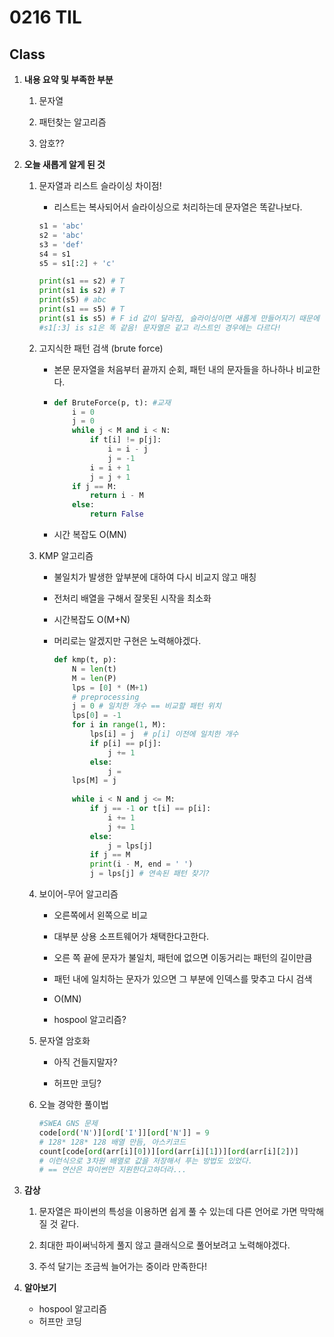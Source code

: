 # 0216 TIL

## Class

 1. **내용 요약 및 부족한 부분**

    1. 문자열

    1. 패턴찾는 알고리즘

    1. 암호??

       

 2. **오늘 새롭게 알게 된 것**

    1. 문자열과 리스트 슬라이싱 차이점!

       * 리스트는 복사되어서 슬라이싱으로 처리하는데 문자열은 똑같나보다.

       ```python
       s1 = 'abc'
       s2 = 'abc'
       s3 = 'def'
       s4 = s1
       s5 = s1[:2] + 'c'
       
       print(s1 == s2) # T
       print(s1 is s2) # T
       print(s5) # abc
       print(s1 == s5) # T
       print(s1 is s5) # F id 값이 달라짐, 슬라이싱이면 새롭게 만들어지기 때문에
       #s1[:3] is s1은 똑 같음! 문자열은 같고 리스트인 경우에는 다르다!
       ```

       

    2. 고지식한 패턴 검색 (brute force)

         * 본문 문자열을 처음부터 끝까지 순회, 패턴 내의 문자들을 하나하나 비교한다.

         * ```python
           def BruteForce(p, t): #교재
               i = 0
               j = 0
               while j < M and i < N:
                   if t[i] != p[j]:
                       i = i - j
                       j = -1
                   i = i + 1
                   j = j + 1
               if j == M:
                   return i - M 
               else:
                   return False
           ```

         * 시간 복잡도 O(MN)

           

    3. KMP 알고리즘

         * 불일치가 발생한 앞부분에 대하여 다시 비교지 않고 매칭

         * 전처리 배열을 구해서 잘못된 시작을 최소화

         * 시간복잡도 O(M+N)

         * 머리로는 알겠지만 구현은 노력해야겠다.

           ```python
           def kmp(t, p):
               N = len(t)
               M = len(P)
               lps = [0] * (M+1)
               # preprocessing
               j = 0 # 일치한 개수 == 비교할 패턴 위치
               lps[0] = -1
               for i in range(1, M):
                   lps[i] = j  # p[i] 이전에 일치한 개수
                   if p[i] == p[j]:
                       j += 1
                   else:
                       j = 
               lps[M] = j
               
               while i < N and j <= M:
                   if j == -1 or t[i] == p[i]:
                       i += 1
                       j += 1
                   else:
                       j = lps[j]
                   if j == M
                   print(i - M, end = ' ')
                   j = lps[j] # 연속된 패턴 찾기?
           ```
           
           

    4. 보이어-무어 알고리즘

         * 오른쪽에서 왼쪽으로 비교

         * 대부분 상용 소프트웨어가 채택한다고한다.

         * 오른 쪽 끝에 문자가 불일치, 패턴에 없으면 이동거리는 패턴의 길이만큼

         * 패턴 내에 일치하는 문자가 있으면 그 부분에 인덱스를 맞추고 다시 검색

         * O(MN)

         * hospool 알고리즘?

           

    5. 문자열 암호화

       * 아직 건들지말자?

       * 허프만 코딩?

         

    6. 오늘 경악한 풀이법

         ```python
         #SWEA GNS 문제
         code[ord('N')][ord['I']][ord['N']] = 9
         # 128* 128* 128 배열 만듬, 아스키코드 
         count[code[ord(arr[i][0])][ord(arr[i][1])][ord(arr[i][2])]
         # 이런식으로 3차원 배열로 값을 저장해서 푸는 방법도 있었다.
         # == 연산은 파이썬만 지원한다고하더라...
         ```

         

 3. **감상**

     1. 문자열은 파이썬의 특성을 이용하면 쉽게 풀 수 있는데 다른 언어로 가면 막막해 질 것 같다.

     1. 최대한 파이써닉하게 풀지 않고 클래식으로 풀어보려고 노력해야겠다.

     1. 주석 달기는 조금씩 늘어가는 중이라 만족한다!

        

 4. **알아보기**

     * hospool 알고리즘
     * 허프만 코딩

